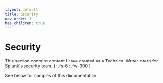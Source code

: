 ```yaml
---
layout: default
title: Security
nav_order: 3
has_children: true
---
```


# Security
This section contains content I have created as a Technical Writer Intern for Splunk's security team.
{: .fs-6 : .fw-300 }

See below for samples of this documentation.
